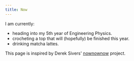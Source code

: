 ```yaml
---
title: Now
---
```

I am currently:

- heading into my 5th year of Engineering Physics.
- crocheting a top that will (hopefully) be finished this year.
- drinking matcha lattes.

This page is inspired by Derek Sivers' [nownownow](https://nownownow.com/) project.
